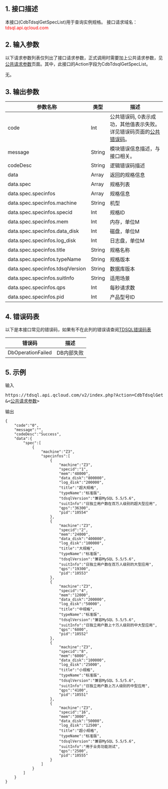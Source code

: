 ## 1. 接口描述
本接口(CdbTdsqlGetSpecList)用于查询实例规格。
接口请求域名：<font style='color:red'>tdsql.api.qcloud.com </font>



## 2. 输入参数
以下请求参数列表仅列出了接口请求参数，正式调用时需要加上公共请求参数，见<a href='/doc/api/309/7016' title='公共请求参数'>公共请求参数</a>页面。其中，此接口的Action字段为CdbTdsqlGetSpecList。

无。


## 3. 输出参数
| 参数名称 | 类型 | 描述 |
|---------|---------|---------|
| code | Int | 公共错误码, 0表示成功，其他值表示失败。详见错误码页面的<a href='http://tce.fsphere.cn/doc/api/309/%E9%94%99%E8%AF%AF%E7%A0%81#1.E3.80.81.E5.85.AC.E5.85.B1.E9.94.99.E8.AF.AF.E7.A0.81' title='公共错误码'>公共错误码</a>。|
| message | String | 模块错误信息描述，与接口相关。|
| codeDesc | String | 逻辑错误码描述  |
| data | Array | 返回的规格信息 |
| data.spec | Array | 规格列表| 
| data.spec.specinfos | Array | 规格信息| 
| data.spec.specinfos.machine | String | 机型| 
| data.spec.specinfos.specid | Int | 规格ID| 
| data.spec.specinfos.mem | Int | 内存，单位M| 
| data.spec.specinfos.data_disk | Int | 磁盘，单位M| 
| data.spec.specinfos.log_disk | Int | 日志盘，单位M| 
| data.spec.specinfos.title | String | 规格名称| 
| data.spec.specinfos.typeName | String | 规格版本| 
| data.spec.specinfos.tdsqlVersion | String | 数据库版本| 
| data.spec.specinfos.suitInfo | String | 适用场景| 
| data.spec.specinfos.qps | Int | 每秒请求数| 
| data.spec.specinfos.pid | Int | 产品型号ID| 
## 4. 错误码表

以下是本接口常见的错误码，如果有不在此列的错误请查阅[TDSQL错误码表](/doc/api/309/7150)

| 错误码 | 描述 |
|---------|---------|
| DbOperationFailed | DB内部失败 |
## 5. 示例
输入
<pre>
https://tdsql.api.qcloud.com/v2/index.php?Action=CdbTdsqlGetSpecList
&<<a href="http://tce.fsphere.cn/doc/api/229/6976">公共请求参数</a>>
</pre>
输出
```
{
    "code":"0",
    "message":"",
    "codeDesc":"Success",
    "data":{
        "spec":[
            {
                "machine":"Z3",
                "specinfos":[
                    {
                        "machine":"Z3",
                        "specid":"1",
                        "mem":"48000",
                        "data_disk":"800000",
                        "log_disk":"200000",
                        "title":"超大规格",
                        "typeName":"标准版",
                        "tdsqlVersion":"兼容MySQL 5.5/5.6",
                        "suitInfo":"日独立用户数在百万人级别的超大型应用",
                        "qps":"36300",
                        "pid":"10554"
                    },
                    {
                        "machine":"Z3",
                        "specid":"2",
                        "mem":"24000",
                        "data_disk":"400000",
                        "log_disk":"100000",
                        "title":"大规格",
                        "typeName":"标准版",
                        "tdsqlVersion":"兼容MySQL 5.5/5.6",
                        "suitInfo":"日独立用户数在百万人级别的大型应用",
                        "qps":"19300",
                        "pid":"10553"
                    },
                    {
                        "machine":"Z3",
                        "specid":"4",
                        "mem":"12000",
                        "data_disk":"200000",
                        "log_disk":"50000",
                        "title":"中规格",
                        "typeName":"标准版",
                        "tdsqlVersion":"兼容MySQL 5.5/5.6",
                        "suitInfo":"日独立用户数上十万人级别的中大型应用",
                        "qps":"6800",
                        "pid":"10552"
                    },
                    {
                        "machine":"Z3",
                        "specid":"8",
                        "mem":"6000",
                        "data_disk":"100000",
                        "log_disk":"25000",
                        "title":"小规格",
                        "typeName":"标准版",
                        "tdsqlVersion":"兼容MySQL 5.5/5.6",
                        "suitInfo":"日独立用户数上万人级别的中型应用",
                        "qps":"4100",
                        "pid":"10551"
                    },
                    {
                        "machine":"Z3",
                        "specid":"16",
                        "mem":"3000",
                        "data_disk":"50000",
                        "log_disk":"12500",
                        "title":"超小规格",
                        "typeName":"标准版",
                        "tdsqlVersion":"兼容MySQL 5.5/5.6",
                        "suitInfo":"用于业务功能测试",
                        "qps":"2500",
                        "pid":"10555"
                    }
                ]
            }
        ]
    }
}
```

